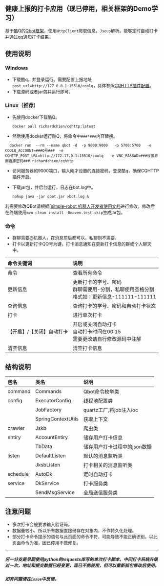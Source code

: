 ## 健康上报的打卡应用（现已停用，相关框架的Demo学习）
基于酷Q的[Qbot框架](https://github.com/ForteScarlet/simple-robot-core)，使用`HttpClient`爬取信息，`Jsoup`解析。能够定时自动打卡并通过qq通知打卡结果。
## 使用说明

### Windows

* 下载酷q，并登录运行。需要配置上报地址`post_url=http://127.0.0.1:15510/coolq`，具体参照[CQHTTP插件配置](https://cqhttp.cc/docs/4.15/#/Configuration)。
* 下载源码或者jar包并运行即可。

### Linux（推荐）

* 先使用docker下载酷Q。

  `docker pull richardchien/cqhttp:latest `

* 然后使用docker运行酷Q，将命令中`###*###`内容替换。
```
  docker run  --rm --name qbot -d  -p 9000:9000   -p 5700:5700   -e COOLQ_ACCOUNT=###Q号###  -e CQHTTP_POST_URL=http://172.17.0.1:15510/coolq   -e VNC_PASSWD=###设置界面连接密码### richardchien/cqhttp
```

* 访问服务器的9000端口，输入刚才设置的连接密码，登录酷q，确保CQHTTP插件开启。

* 下载jar包，并后台运行，日志在bot.log中。

  `nohup java -jar qbot.jar >bot.log &`

若需要修改QBot请根据[[simple-robot 机器人开发者使用文档](https://www.kancloud.cn/forte-scarlet/simple-coolq-doc/1519393)进行修改，修改后   
在终端使用`mvn clean install -Dmaven.test.skip`生成jar包。
### 命令
* 群聊需要@机器人，在消息前后都可以，私聊则不需要。
* 打卡以更新打卡QQ号为键，打卡消息通知在更新打卡信息的群或个人聊天中。

命令关键词|说明
:- | :-
命令|查看所有命令
更新信息|更新打卡的学号、密码<br>群聊需要用-分割，私聊使用空格分割<br>格式如：更新信息-111111-111111
查询信息|查询打卡的学号、密码和自动打卡状态
打卡|进行单次打卡
【开启】/【关闭】自动打卡|开启或关闭自动打卡<br>自动打卡时间在00:15<br>需要更改请自行修改源码中注解
清空信息|清空打卡信息
## 结构说明
包名|类名|说明
  :-|  :-|  :-
command|Commands|Qbot命令枚举类
config|ExecutorConfig|线程池配置类
| |JobFactory|quartz工厂,将job注入ioc
| |SpringContextUtils|获取上下文
crawler|Jskb|爬虫类
entiry|AccountEntiry|储存用户打卡信息
| |TbData|储存用户打卡过程中的json数据
listen|DefaultListen|默认的消息监听类
| |JksbListen|打卡相关的消息监听类
schedule|AutoDk|定时自动打卡
service|DkService|打卡服务类
| |SendMsgService|全局送信服务类

## 注意问题
* 多次打卡会被要求输入验证码。
* 数据量较小，所以所有数据直接储存在对象内，不作持久化处理。
* 部分打卡命令提示的语句与此页面的命令不符，可能导致不能正确识别，以此页面命令为准，因已停用不做修复。
---
##### 另一分支是早期使用python的requests库写的单次打卡脚本，中间打卡系统升级过一次，地址和提交数据已经变更，现已不能使用，但可以重新抓包修改后使用。
##### 如有问题请在`issue`中反馈。
